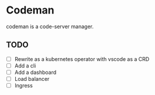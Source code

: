 # Codeman
codeman is a code-server manager.

## TODO
- [ ] Rewrite as a kubernetes operator with vscode as a CRD
- [ ] Add a cli
- [ ] Add a dashboard
- [ ] Load balancer
- [ ] Ingress

